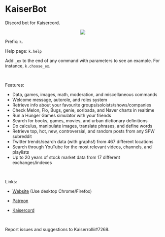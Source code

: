# KaiserBot
Discord bot for Kaisercord.

<p align = 'center'>
  <img src = 'https://imgur.com/qBz4yeq.png'>
</p>

Prefix: `k.`

Help page: `k.help`

Add `_ex` to the end of any command with parameters to see an example. For instance, `k.choose_ex`.

<br> 

Features:  
- Data, games, images, math, moderation, and miscellaneous commands
- Welcome message, autorole, and roles system
- Retrieve info about your favourite groups/soloists/shows/companies
- Check Melon, Flo, Bugs, genie, soribada, and Naver charts in realtime
- Run a Hunger Games simulator with your friends
- Search for books, games, movies, and urban dictionary definitions
- Do calculus, manipulate images, translate phrases, and define words
- Retrieve top, hot, new, controversial, and random posts from any SFW subreddit
- Twitter trends/search data (with graphs!) from 467 different locations
- Search through YouTube for the most relevant videos, channels, and playlists
- Up to 20 years of stock market data from 17 different exchanges/indexes

<br>

Links:

- [Website](https://kaiserbotwebsite--kaiserrollii.repl.co/) (Use desktop Chrome/Firefox)

- [Patreon](https://www.patreon.com/kaiserbot)

- [Kaisercord](https://discord.gg/kjuX5TZ)

<br>

Report issues and suggestions to Kaiserrollii#7268.
